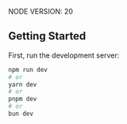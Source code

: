NODE VERSION: 20

## Getting Started

First, run the development server:

```bash
npm run dev
# or
yarn dev
# or
pnpm dev
# or
bun dev
```

